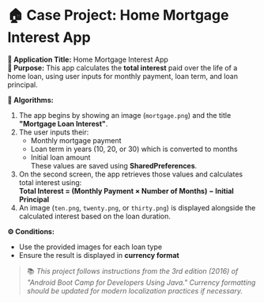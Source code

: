 # 🏠 Case Project: Home Mortgage Interest App

**📝 Application Title:** Home Mortgage Interest App  
**🎯 Purpose:** This app calculates the **total interest** paid over the life of a home loan, using user inputs for monthly payment, loan term, and loan principal.

**🧠 Algorithms:**  
1. The app begins by showing an image (`mortgage.png`) and the title **"Mortgage Loan Interest"**.  
2. The user inputs their:
   - Monthly mortgage payment  
   - Loan term in years (10, 20, or 30) which is converted to months  
   - Initial loan amount  
   These values are saved using **SharedPreferences**.  
3. On the second screen, the app retrieves those values and calculates total interest using:  
   **Total Interest = (Monthly Payment × Number of Months) − Initial Principal**  
4. An image (`ten.png`, `twenty.png`, or `thirty.png`) is displayed alongside the calculated interest based on the loan duration.

**⚙️ Conditions:**  
- Use the provided images for each loan type  
- Ensure the result is displayed in **currency format**

> 📚 *This project follows instructions from the 3rd edition (2016) of "Android Boot Camp for Developers Using Java." Currency formatting should be updated for modern localization practices if necessary.*
